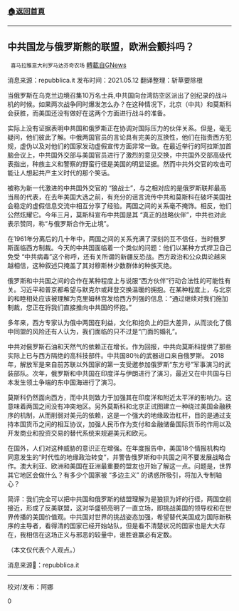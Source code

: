 ###  [:house:返回首頁](https://github.com/ourhimalayas/txt)
---

## 中共国龙与俄罗斯熊的联盟，欧洲会颤抖吗？
` 喜马拉雅意大利罗马达芬奇农场` [轉載自GNews](https://gnews.org/zh-hans/1238281/)

消息来源：repubblica.it
发布时间：2021.05.12
翻译整理：斩草要除根

当俄罗斯在乌克兰边境召集10万名士兵,中共国向台湾防空区派出了创纪录的战斗机的时候。如果两次战争同时爆发怎么办？在这种情况下，北京（中共）和莫斯科会获胜，而美国还没有做好在这两个方面进行战斗的准备。

实际上没有证据表明中共国和俄罗斯正在协调对国际压力的伙伴关系。但是，毫无疑问，他们彼此了解。中俄两国官员的言论具有完美的互换性，他们在指责西方犯规，虚伪以及对他们的国家发动虚假宣传方面非常一致。在最近举行的阿拉斯加首脑会议上，中共国外交部与美国官员进行了激烈的意见交换，中共国外交部高级代表指出，种族主义和警察的野蛮行径是美国的明显证据。然而中共外交官的攻击可能让人想起共产主义时代的那个笑话。

被称为新一代激进的中共国外交官的 “狼战士”，与之相对应的是俄罗斯联邦最高当局的代表，在去年美国大选之前，有充分的谣言流传中共和莫斯科在破坏美国社会稳定的虚假信息交流中相互分享了经验。两国之间的关系毫不掩饰。相反，他们公然炫耀它。今年三月，莫斯科宣布中共国是其 “真正的战略伙伴”，中共也对此表示赞同，称“与俄罗斯合作无止境”。

在1961年分离后的几十年中，两国之间的关系充满了深刻的互不信任，当时俄罗斯面临西方制裁。今天的中共国面临着一个类似的问题：他们以某种方式捍卫自己免受 “中共病毒”这个称呼，还有关所谓的新疆反恐战。西方政治和公众舆论越来越相信，这种叙述只掩盖了其对穆斯林少数群体的种族灭绝。

俄罗斯和中共国之间的合作在某种程度上与说服“西方伙伴”行动合法性的可能性有关。习近平和普京都希望与默克尔或拜登交换温暖的拥抱。在某种程度上，与北京的和睦相处应该被理解为克里姆林宫发给西方列强的信息：“通过继续对我们施加制裁，您正在将我们直接推向中共国的怀抱。”

多年来，西方专家认为俄中两国在利益，文化和抱负上的巨大差异，从而淡化了俄中同盟的风险还有人认为，我们面临的只不过是“门面的婚礼”。

中共对俄罗斯石油和天然气的依赖正在增长。作为回报，中共向莫斯科提供了那些实际上已与西方隔绝的高科技部件。中共国80％的武器进口来自俄罗斯。 2018年，解放军是来自前苏联以外国家的第一支受邀参加俄罗斯“东方号”军事演习的武装部队。次年，俄罗斯和中共国在印度洋与伊朗进行了演习，最近又在中共国与日本发生领土争端的东中国海进行了演习。

莫斯科仍然面向西方，而中共则致力于加强其在印度洋和附近太平洋的影响力。这意味着两国之间没有冲突地区。另外莫斯科和北京正试图建立一种绕过美国金融秩序的机制，从而削弱对美元的依赖，这是一个强大的地缘政治杠杆，目的是通过支持本国货币之间的相互协议，加强人民币作为支付和金融储备国际货币的作用以及开发商业和投资交易的替代系统来规避美元和欧元。

在国外，人们对这种威胁的意识正在增强。在年度报告中，美国18个情报机构均同意发生的“时代性的地缘政治转变”，并警告俄罗斯和中共国之间不要发展战略合作。澳大利亚、欧洲和美国在亚洲最重要的盟友也开始了解这一点。问题是，世界其它地区会做什么？有多少个国家被 “多边主义” 的诱惑所吸引，将加入专制轴心？

简评：我们完全可以把中共国和俄罗斯的结盟理解为是狼狈为奸的行径，两国空前接近，形成了反美联盟，这对华盛顿亮明了一直立场，即挑战美国的领导权和在世界传播的美国价值观。中共国对世界的挑战姿态加强，希望替代美国成为国际新秩序的主导者，看得清的国家已经开始站队，但是看不清楚状况的国家也是大大存在，我相信在这场正义与邪恶的较量中，谁胜谁赢必有定数。

（本文仅代表个人观点。）

消息来源🔗：repubblica.it

* * *

校对/发布：阿娜

0
